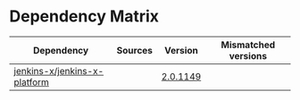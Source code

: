 # Dependency Matrix

Dependency | Sources | Version | Mismatched versions
---------- | ------- | ------- | -------------------
[jenkins-x/jenkins-x-platform](https://github.com/jenkins-x/jenkins-x-platform.git) |  | [2.0.1149](https://github.com/jenkins-x/jenkins-x-platform/releases/tag/v2.0.1149) | 
